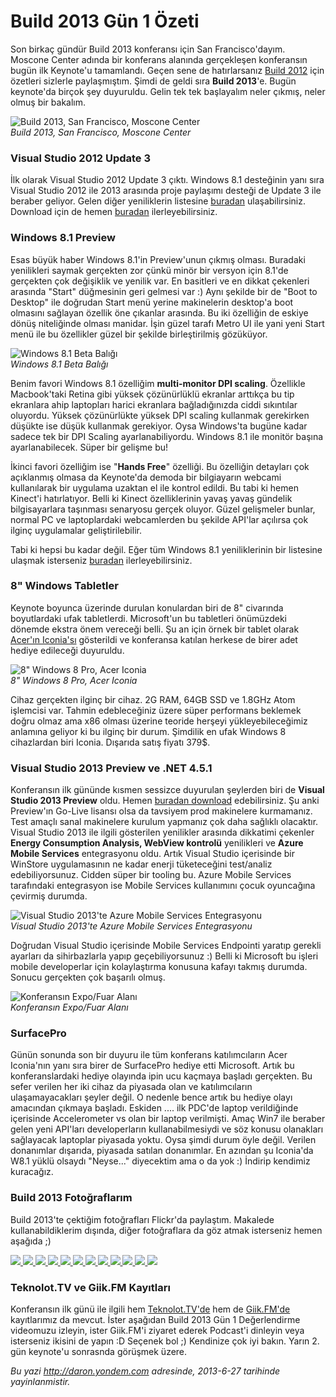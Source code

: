 # Build 2013 Gün 1 Özeti 

Son birkaç gündür Build 2013 konferansı için San Francisco'dayım.
Moscone Center adında bir konferans alanında gerçekleşen konferansın
bugün ilk Keynote'u tamamlandı. Geçen sene de hatırlarsanız [Build
2012](http://daron.yondem.com/tr/search/Build) için özetleri sizlerle
paylaşmıştım. Şimdi de geldi sıra **Build 2013**'e. Bugün keynote'da
birçok şey duyuruldu. Gelin tek tek başlayalım neler çıkmış, neler olmuş
bir bakalım.

![Build 2013, San Francisco, Moscone
Center](../media/Build_2013_Gun_1_Ozeti/moscone_center.jpg)\
*Build 2013, San Francisco, Moscone Center*

### Visual Studio 2012 Update 3  

İlk olarak Visual Studio 2012 Update 3 çıktı. Windows 8.1 desteğinin
yanı sıra Visual Studio 2012 ile 2013 arasında proje paylaşımı desteği
de Update 3 ile beraber geliyor. Gelen diğer yeniliklerin listesine
[buradan](http://support.microsoft.com/kb/2835600) ulaşabilirsiniz.
Download için de hemen
[buradan](http://go.microsoft.com/fwlink/?LinkID=290979)
ilerleyebilirsiniz.

### Windows 8.1 Preview  

Esas büyük haber Windows 8.1'in Preview'unun çıkmış olması. Buradaki
yenilikleri saymak gerçekten zor çünkü minör bir versyon için 8.1'de
gerçekten çok değişiklik ve yenilik var. En basitleri ve en dikkat
çekenleri arasında "Start" düğmesinin geri gelmesi var :) Aynı şekilde
bir de "Boot to Desktop" ile doğrudan Start menü yerine makinelerin
desktop'a boot olmasını sağlayan özellik öne çıkanlar arasında. Bu iki
özelliğin de eskiye dönüş niteliğinde olması manidar. İşin güzel tarafı
Metro UI ile yani yeni Start menü ile bu özellikler güzel bir şekilde
birleştirilmiş gözüküyor.

![Windows 8.1 Beta
Balığı](../media/Build_2013_Gun_1_Ozeti/win81_betafish.jpg)\
*Windows 8.1 Beta Balığı*

Benim favori Windows 8.1 özelliğim **multi-monitor DPI scaling**.
Özellikle Macbook'taki Retina gibi yüksek çözünürlüklü ekranlar arttıkça
bu tip ekranlara ahip laptopları harici ekranlara bağladığınızda ciddi
sıkıntılar oluyordu. Yüksek çözünürlükte yüksek DPI scaling kullanmak
gerekirken düşükte ise düşük kullanmak gerekiyor. Oysa Windows'ta bugüne
kadar sadece tek bir DPI Scaling ayarlanabiliyordu. Windows 8.1 ile
monitör başına ayarlanabilecek. Süper bir gelişme bu!

İkinci favori özelliğim ise "**Hands Free**" özelliği. Bu özelliğin
detayları çok açıklanmış olmasa da Keynote'da demoda bir bilgiayarın
webcami kullanılarak bir uygulama uzaktan el ile kontrol edildi. Bu tabi
ki hemen Kinect'i hatırlatıyor. Belli ki Kinect özelliklerinin yavaş
yavaş gündelik bilgisayarlara taşınması senaryosu gerçek oluyor. Güzel
gelişmeler bunlar, normal PC ve laptoplardaki webcamlerden bu şekilde
API'lar açılırsa çok ilginç uygulamalar geliştirilebilir.

Tabi ki hepsi bu kadar değil. Eğer tüm Windows 8.1 yeniliklerinin bir
listesine ulaşmak isterseniz
[buradan](http://msdn.microsoft.com/en-us/library/windows/apps/bg182410)
ilerleyebilirsiniz.

### 8" Windows Tabletler  

Keynote boyunca üzerinde durulan konulardan biri de 8" civarında
boyutlardaki ufak tabletlerdi. Microsoft'un bu tabletleri önümüzdeki
dönemde ekstra önem vereceği belli. Şu an için örnek bir tablet olarak
[Acer'ın Iconia'sı](http://us.acer.com/ac/en/US/content/series/iconiaw3)
gösterildi ve konferansa katılan herkese de birer adet hediye edileceği
duyuruldu.

![8" Windows 8 Pro, Acer
Iconia](../media/Build_2013_Gun_1_Ozeti/acer.jpg)\
*8" Windows 8 Pro, Acer Iconia*

Cihaz gerçekten ilginç bir cihaz. 2G RAM, 64GB SSD ve 1.8GHz Atom
işlemcisi var. Tahmin edebleceğiniz üzere süper performans beklemek
doğru olmaz ama x86 olması üzerine teoride herşeyi yükleyebileceğimiz
anlamına geliyor ki bu ilginç bir durum. Şimdilik en ufak Windows 8
cihazlardan biri Iconia. Dışarıda satış fiyatı 379\$.

### Visual Studio 2013 Preview ve .NET 4.5.1  

Konferansın ilk gününde kısmen sessizce duyurulan şeylerden biri de
**Visual Studio 2013 Preview** oldu. Hemen [buradan
download](http://www.microsoft.com/visualstudio/eng/2013-downloads)
edebilirsiniz. Şu anki Preview'ın Go-Live lisansı olsa da tavsiyem prod
makinelere kurmamanız. Test amaçlı sanal makinelere kurulum yapmanız çok
daha sağlıklı olacaktır. Visual Studio 2013 ile ilgili gösterilen
yenilikler arasında dikkatimi çekenler **Energy Consumption Analysis,
WebView kontrolü** yenilikleri ve **Azure Mobile Services** entegrasyonu
oldu. Artık Visual Studio içerisinde bir WinStore uygulamasının ne kadar
enerji tüketeceğini test/analiz edebiliyorsunuz. Cidden süper bir
tooling bu. Azure Mobile Services tarafındaki entegrasyon ise Mobile
Services kullanımını çocuk oyuncağına çevirmiş durumda.

![Visual Studio 2013'te Azure Mobile Services
Entegrasyonu](../media/Build_2013_Gun_1_Ozeti/azure.jpg)\
*Visual Studio 2013'te Azure Mobile Services Entegrasyonu*

Doğrudan Visual Studio içerisinde Mobile Services Endpointi yaratıp
gerekli ayarları da sihirbazlarla yapıp geçebiliyorsunuz :) Belli ki
Microsoft bu işleri mobile developerlar için kolaylaştırma konusuna
kafayı takmış durumda. Sonucu gerçekten çok başarılı olmuş.

![Konferansın Expo/Fuar
Alanı](../media/Build_2013_Gun_1_Ozeti/expo.jpg)\
*Konferansın Expo/Fuar Alanı*

### SurfacePro  

Günün sonunda son bir duyuru ile tüm konferans katılımcıların Acer
Iconia'nın yanı sıra birer de SurfacePro hediye etti Microsoft. Artık bu
konferanslardaki hediye olayında ipin ucu kaçmaya başladı gerçekten. Bu
sefer verilen her iki cihaz da piyasada olan ve katılımcıların
ulaşamayacakları şeyler değil. O nedenle bence artık bu hediye olayı
amacından çıkmaya başladı. Eskiden .... ilk PDC'de laptop verildiğinde
içerisinde Accelerometer vs olan bir laptop verilmişti. Amaç Win7 ile
beraber gelen yeni API'ları developerların kullanabilmesiydi ve söz
konusu olanakları sağlayacak laptoplar piyasada yoktu. Oysa şimdi durum
öyle değil. Verilen donanımlar dışarıda, piyasada satılan donanımlar. En
azından şu Iconia'da W8.1 yüklü olsaydı "Neyse..." diyecektim ama o da
yok :) İndirip kendimiz kuracağız.

### Build 2013 Fotoğraflarım  

Build 2013'te çektiğim fotoğrafları Flickr'da paylaştım. Makalede
kullanabildiklerim dışında, diğer fotoğraflara da göz atmak isterseniz
hemen aşağıda ;)

<div id="photos_Build_2013_Gun_1_Ozeti"
style="width: 600px; display: block; margin-left: auto;  margin-right: auto;">

[![](../media/Build_2013_Gun_1_Ozeti/9146877167_e1c5ffa424_o_1.jpg)
<span>
</span>](../media/Build_2013_Gun_1_Ozeti/9146877167_e1c5ffa424_o.jpg)
[![](../media/Build_2013_Gun_1_Ozeti/9146877555_2196675fbb_o_1.jpg)
<span>
</span>](../media/Build_2013_Gun_1_Ozeti/9146877555_2196675fbb_o.jpg)
[![](../media/Build_2013_Gun_1_Ozeti/9146878493_eb5f792841_o_1.jpg)
<span>
</span>](../media/Build_2013_Gun_1_Ozeti/9146878493_eb5f792841_o.jpg)
[![](../media/Build_2013_Gun_1_Ozeti/9146878735_6e11f1cbd3_o_1.jpg)
<span>
</span>](../media/Build_2013_Gun_1_Ozeti/9146878735_6e11f1cbd3_o.jpg)
[![](../media/Build_2013_Gun_1_Ozeti/9149106026_7dcb30a9f9_o_1.jpg)
<span>
</span>](../media/Build_2013_Gun_1_Ozeti/9149106026_7dcb30a9f9_o.jpg)
[![](../media/Build_2013_Gun_1_Ozeti/9149106448_fa77803654_o_1.jpg)
<span>
</span>](../media/Build_2013_Gun_1_Ozeti/9149106448_fa77803654_o.jpg)
[![](../media/Build_2013_Gun_1_Ozeti/9149106980_c6aa655b9b_o_1.jpg)
<span>
</span>](../media/Build_2013_Gun_1_Ozeti/9149106980_c6aa655b9b_o.jpg)
[![](../media/Build_2013_Gun_1_Ozeti/9149107454_47337b297c_o_1.jpg)
<span>
</span>](../media/Build_2013_Gun_1_Ozeti/9149107454_47337b297c_o.jpg)
[![](../media/Build_2013_Gun_1_Ozeti/9149107716_954ee31c22_o_1.jpg)
<span>
</span>](../media/Build_2013_Gun_1_Ozeti/9149107716_954ee31c22_o.jpg)
[![](../media/Build_2013_Gun_1_Ozeti/9149107790_59ab77d26e_o_1.jpg)
<span>
</span>](../media/Build_2013_Gun_1_Ozeti/9149107790_59ab77d26e_o.jpg)
[![](../media/Build_2013_Gun_1_Ozeti/9149107944_2fe2308441_o_1.jpg)
<span>
</span>](../media/Build_2013_Gun_1_Ozeti/9149107944_2fe2308441_o.jpg)
[![](../media/Build_2013_Gun_1_Ozeti/9149108194_a7c83fd69c_o_1.jpg)](../media/Build_2013_Gun_1_Ozeti/9149108194_a7c83fd69c_o.jpg)

</div>

### Teknolot.TV ve Giik.FM Kayıtları  

Konferansın ilk günü ile ilgili hem
[Teknolot.TV'de](http://www.teknolot.tv/) hem de
[Giik.FM'de](http://www.giik.fm) kayıtlarımız da mevcut. İster aşağıdan
Build 2013 Gün 1 Değerlendirme videomuzu izleyin, ister Giik.FM'i
ziyaret ederek Podcast'i dinleyin veya isterseniz ikisini de yapın :D
Seçenek bol ;) Kendinize çok iyi bakın. Yarın 2. gün keynote'u sonrasnda
görüşmek üzere.

*Bu yazi http://daron.yondem.com adresinde, 2013-6-27 tarihinde yayinlanmistir.*